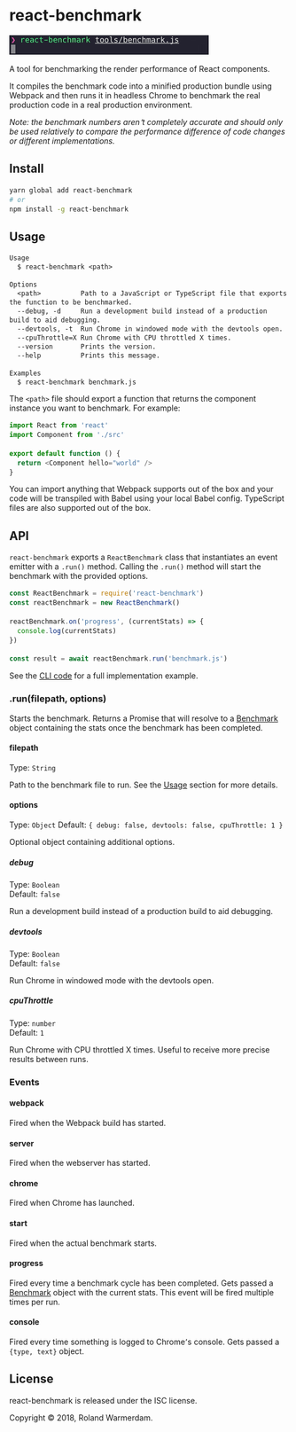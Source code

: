 # react-benchmark

![Demo](demo.gif)

A tool for benchmarking the render performance of React components.

It compiles the benchmark code into a minified production bundle using Webpack and then runs it in headless Chrome to benchmark the real production code in a real production environment.

_Note: the benchmark numbers aren՚t completely accurate and should only be used relatively to compare the performance difference of code changes or different implementations._

## Install

```sh
yarn global add react-benchmark
# or
npm install -g react-benchmark
```

## Usage

```
Usage
  $ react-benchmark <path>

Options
  <path>          Path to a JavaScript or TypeScript file that exports the function to be benchmarked.
  --debug, -d     Run a development build instead of a production build to aid debugging.
  --devtools, -t  Run Chrome in windowed mode with the devtools open.
  --cpuThrottle=X Run Chrome with CPU throttled X times.
  --version       Prints the version.
  --help          Prints this message.

Examples
  $ react-benchmark benchmark.js
```

The `<path>` file should export a function that returns the component instance you want to benchmark. For example:

```js
import React from 'react'
import Component from './src'

export default function () {
  return <Component hello="world" />
}
```

You can import anything that Webpack supports out of the box and your code will be transpiled with Babel using your local Babel config. TypeScript files are also supported out of the box.

## API

`react-benchmark` exports a `ReactBenchmark` class that instantiates an event emitter with a `.run()` method. Calling the `.run()` method will start the benchmark with the provided options.

```js
const ReactBenchmark = require('react-benchmark')
const reactBenchmark = new ReactBenchmark()

reactBenchmark.on('progress', (currentStats) => {
  console.log(currentStats)
})

const result = await reactBenchmark.run('benchmark.js')
```

See the [CLI code](lib/cli.js) for a full implementation example.

### .run(filepath, options)

Starts the benchmark. Returns a Promise that will resolve to a [Benchmark](https://benchmarkjs.com/docs) object containing the stats once the benchmark has been completed.

#### filepath

Type: `String`

Path to the benchmark file to run. See the [Usage](#usage) section for more details.

#### options

Type: `Object`
Default: `{ debug: false, devtools: false, cpuThrottle: 1 }`

Optional object containing additional options.

##### debug

Type: `Boolean`<br>
Default: `false`

Run a development build instead of a production build to aid debugging.

##### devtools

Type: `Boolean`<br>
Default: `false`

Run Chrome in windowed mode with the devtools open.

##### cpuThrottle

Type: `number`<br>
Default: `1`

Run Chrome with CPU throttled X times. Useful to receive more precise results between runs.

### Events

#### webpack

Fired when the Webpack build has started.

#### server

Fired when the webserver has started.

#### chrome

Fired when Chrome has launched.

#### start

Fired when the actual benchmark starts.

#### progress

Fired every time a benchmark cycle has been completed. Gets passed a [Benchmark](https://benchmarkjs.com/docs) object with the current stats. This event will be fired multiple times per run.

#### console

Fired every time something is logged to Chrome՚s console. Gets passed a `{type, text}` object.

## License

react-benchmark is released under the ISC license.

Copyright © 2018, Roland Warmerdam.
